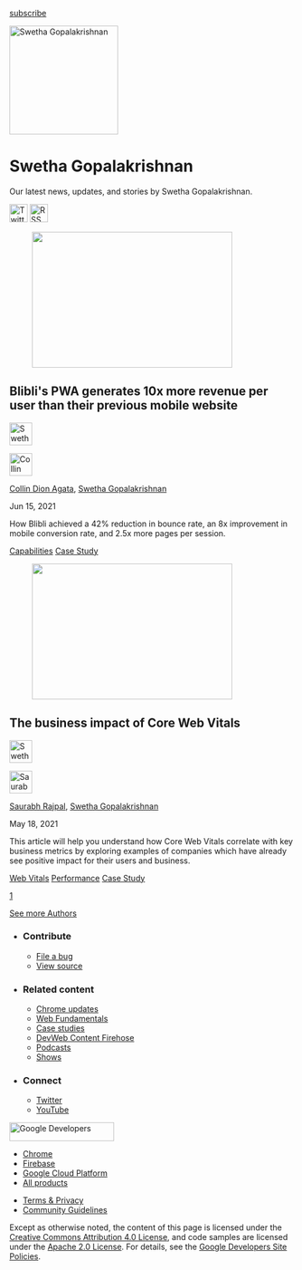 <a href="/newsletter/" class="gc-analytics-event w-actions__fab w-actions__fab--subscribe"><span>subscribe</span></a>

<img src="https://web-dev.imgix.net/image/ZDZVuXt6QqfXtxkpXcPGfnygYjd2/Mpe7GGUwnUsy9Gx7UxZK.jpg?auto=format" alt="Swetha Gopalakrishnan" class="w-author-page__image" sizes="(min-width: 481px) 192px, 128px" srcset="https://web-dev.imgix.net/image/ZDZVuXt6QqfXtxkpXcPGfnygYjd2/Mpe7GGUwnUsy9Gx7UxZK.jpg?auto=format&amp;w=128 128w, https://web-dev.imgix.net/image/ZDZVuXt6QqfXtxkpXcPGfnygYjd2/Mpe7GGUwnUsy9Gx7UxZK.jpg?auto=format&amp;w=146 146w, https://web-dev.imgix.net/image/ZDZVuXt6QqfXtxkpXcPGfnygYjd2/Mpe7GGUwnUsy9Gx7UxZK.jpg?auto=format&amp;w=166 166w, https://web-dev.imgix.net/image/ZDZVuXt6QqfXtxkpXcPGfnygYjd2/Mpe7GGUwnUsy9Gx7UxZK.jpg?auto=format&amp;w=190 190w, https://web-dev.imgix.net/image/ZDZVuXt6QqfXtxkpXcPGfnygYjd2/Mpe7GGUwnUsy9Gx7UxZK.jpg?auto=format&amp;w=216 216w, https://web-dev.imgix.net/image/ZDZVuXt6QqfXtxkpXcPGfnygYjd2/Mpe7GGUwnUsy9Gx7UxZK.jpg?auto=format&amp;w=246 246w, https://web-dev.imgix.net/image/ZDZVuXt6QqfXtxkpXcPGfnygYjd2/Mpe7GGUwnUsy9Gx7UxZK.jpg?auto=format&amp;w=281 281w, https://web-dev.imgix.net/image/ZDZVuXt6QqfXtxkpXcPGfnygYjd2/Mpe7GGUwnUsy9Gx7UxZK.jpg?auto=format&amp;w=320 320w, https://web-dev.imgix.net/image/ZDZVuXt6QqfXtxkpXcPGfnygYjd2/Mpe7GGUwnUsy9Gx7UxZK.jpg?auto=format&amp;w=365 365w, https://web-dev.imgix.net/image/ZDZVuXt6QqfXtxkpXcPGfnygYjd2/Mpe7GGUwnUsy9Gx7UxZK.jpg?auto=format&amp;w=384 384w" width="192" height="192" />

# Swetha Gopalakrishnan

Our latest news, updates, and stories by Swetha Gopalakrishnan.

<a href="https://twitter.com/swetha_go" class="w-author-page__link"><img src="/images/icons/twitter.svg" alt="Twitter" class="w-author-page__icon" width="32" height="32" /></a> <a href="/authors/swethagopalakrishnan/feed.xml" class="w-author-page__link"><img src="/images/icons/rss.svg" alt="RSS Feed" class="w-author-page__icon" width="32" height="32" /></a>

<a href="/blibli/" class="w-card-base__link"></a>

<figure><img src="https://web-dev.imgix.net/image/sQ51XsLqKMgSQMCZjIN0B7hlBO02/nO8c2UEgQRXsoYVp3tZO.png?auto=format&amp;fit=crop&amp;h=240&amp;w=354" class="w-card-base__image" sizes="(min-width: 354px) 354px, calc(100vw - 48px)" srcset="https://web-dev.imgix.net/image/sQ51XsLqKMgSQMCZjIN0B7hlBO02/nO8c2UEgQRXsoYVp3tZO.png?fit=crop&amp;h=240&amp;w=354&amp;auto=format&amp;dpr=1&amp;q=75, https://web-dev.imgix.net/image/sQ51XsLqKMgSQMCZjIN0B7hlBO02/nO8c2UEgQRXsoYVp3tZO.png?fit=crop&amp;h=240&amp;w=354&amp;auto=format&amp;dpr=2&amp;q=50 2x, https://web-dev.imgix.net/image/sQ51XsLqKMgSQMCZjIN0B7hlBO02/nO8c2UEgQRXsoYVp3tZO.png?fit=crop&amp;h=240&amp;w=354&amp;auto=format&amp;dpr=3&amp;q=35 3x, https://web-dev.imgix.net/image/sQ51XsLqKMgSQMCZjIN0B7hlBO02/nO8c2UEgQRXsoYVp3tZO.png?fit=crop&amp;h=240&amp;w=354&amp;auto=format&amp;dpr=4&amp;q=23 4x, https://web-dev.imgix.net/image/sQ51XsLqKMgSQMCZjIN0B7hlBO02/nO8c2UEgQRXsoYVp3tZO.png?fit=crop&amp;h=240&amp;w=354&amp;auto=format&amp;dpr=5&amp;q=20 5x" width="354" height="240" /></figure>

<a href="/blibli/" class="w-card-base__link"></a>

## Blibli's PWA generates 10x more revenue per user than their previous mobile website

[<img src="https://web-dev.imgix.net/image/ZDZVuXt6QqfXtxkpXcPGfnygYjd2/Mpe7GGUwnUsy9Gx7UxZK.jpg?auto=format&amp;fit=crop&amp;h=40&amp;w=40" alt="Swetha Gopalakrishnan" class="w-author__image w-author__image--small" sizes="(min-width: 40px) 40px, calc(100vw - 48px)" srcset="https://web-dev.imgix.net/image/ZDZVuXt6QqfXtxkpXcPGfnygYjd2/Mpe7GGUwnUsy9Gx7UxZK.jpg?fit=crop&amp;h=40&amp;w=40&amp;auto=format&amp;dpr=1&amp;q=75, https://web-dev.imgix.net/image/ZDZVuXt6QqfXtxkpXcPGfnygYjd2/Mpe7GGUwnUsy9Gx7UxZK.jpg?fit=crop&amp;h=40&amp;w=40&amp;auto=format&amp;dpr=2&amp;q=50 2x, https://web-dev.imgix.net/image/ZDZVuXt6QqfXtxkpXcPGfnygYjd2/Mpe7GGUwnUsy9Gx7UxZK.jpg?fit=crop&amp;h=40&amp;w=40&amp;auto=format&amp;dpr=3&amp;q=35 3x, https://web-dev.imgix.net/image/ZDZVuXt6QqfXtxkpXcPGfnygYjd2/Mpe7GGUwnUsy9Gx7UxZK.jpg?fit=crop&amp;h=40&amp;w=40&amp;auto=format&amp;dpr=4&amp;q=23 4x, https://web-dev.imgix.net/image/ZDZVuXt6QqfXtxkpXcPGfnygYjd2/Mpe7GGUwnUsy9Gx7UxZK.jpg?fit=crop&amp;h=40&amp;w=40&amp;auto=format&amp;dpr=5&amp;q=20 5x" width="40" height="40" />](/authors/swethagopalakrishnan/)

[<img src="https://web-dev.imgix.net/image/sQ51XsLqKMgSQMCZjIN0B7hlBO02/ZpE2N6yjkaqQNcSiaxvR.jpeg?auto=format&amp;fit=crop&amp;h=40&amp;w=40" alt="Collin Dion Agata" class="w-author__image w-author__image--small" sizes="(min-width: 40px) 40px, calc(100vw - 48px)" srcset="https://web-dev.imgix.net/image/sQ51XsLqKMgSQMCZjIN0B7hlBO02/ZpE2N6yjkaqQNcSiaxvR.jpeg?fit=crop&amp;h=40&amp;w=40&amp;auto=format&amp;dpr=1&amp;q=75, https://web-dev.imgix.net/image/sQ51XsLqKMgSQMCZjIN0B7hlBO02/ZpE2N6yjkaqQNcSiaxvR.jpeg?fit=crop&amp;h=40&amp;w=40&amp;auto=format&amp;dpr=2&amp;q=50 2x, https://web-dev.imgix.net/image/sQ51XsLqKMgSQMCZjIN0B7hlBO02/ZpE2N6yjkaqQNcSiaxvR.jpeg?fit=crop&amp;h=40&amp;w=40&amp;auto=format&amp;dpr=3&amp;q=35 3x, https://web-dev.imgix.net/image/sQ51XsLqKMgSQMCZjIN0B7hlBO02/ZpE2N6yjkaqQNcSiaxvR.jpeg?fit=crop&amp;h=40&amp;w=40&amp;auto=format&amp;dpr=4&amp;q=23 4x, https://web-dev.imgix.net/image/sQ51XsLqKMgSQMCZjIN0B7hlBO02/ZpE2N6yjkaqQNcSiaxvR.jpeg?fit=crop&amp;h=40&amp;w=40&amp;auto=format&amp;dpr=5&amp;q=20 5x" width="40" height="40" />](/authors/collindionagata/)

<span class="w-author__name"><a href="/authors/collindionagata/" class="w-author__name-link">Collin Dion Agata</a>, <a href="/authors/swethagopalakrishnan/" class="w-author__name-link">Swetha Gopalakrishnan</a></span>

Jun 15, 2021

<a href="/blibli/" class="w-card-base__link"></a>

How Blibli achieved a 42% reduction in bounce rate, an 8x improvement in mobile conversion rate, and 2.5x more pages per session.

<a href="/tags/capabilities/" class="w-chip">Capabilities</a> <a href="/tags/case-study/" class="w-chip">Case Study</a>

<a href="/vitals-business-impact/" class="w-card-base__link"></a>

<figure><img src="https://web-dev.imgix.net/image/ZDZVuXt6QqfXtxkpXcPGfnygYjd2/m80oUd2zASInyKJJ7QNc.png?auto=format&amp;fit=crop&amp;h=240&amp;w=354" class="w-card-base__image" sizes="(min-width: 354px) 354px, calc(100vw - 48px)" srcset="https://web-dev.imgix.net/image/ZDZVuXt6QqfXtxkpXcPGfnygYjd2/m80oUd2zASInyKJJ7QNc.png?fit=crop&amp;h=240&amp;w=354&amp;auto=format&amp;dpr=1&amp;q=75, https://web-dev.imgix.net/image/ZDZVuXt6QqfXtxkpXcPGfnygYjd2/m80oUd2zASInyKJJ7QNc.png?fit=crop&amp;h=240&amp;w=354&amp;auto=format&amp;dpr=2&amp;q=50 2x, https://web-dev.imgix.net/image/ZDZVuXt6QqfXtxkpXcPGfnygYjd2/m80oUd2zASInyKJJ7QNc.png?fit=crop&amp;h=240&amp;w=354&amp;auto=format&amp;dpr=3&amp;q=35 3x, https://web-dev.imgix.net/image/ZDZVuXt6QqfXtxkpXcPGfnygYjd2/m80oUd2zASInyKJJ7QNc.png?fit=crop&amp;h=240&amp;w=354&amp;auto=format&amp;dpr=4&amp;q=23 4x, https://web-dev.imgix.net/image/ZDZVuXt6QqfXtxkpXcPGfnygYjd2/m80oUd2zASInyKJJ7QNc.png?fit=crop&amp;h=240&amp;w=354&amp;auto=format&amp;dpr=5&amp;q=20 5x" width="354" height="240" /></figure>

<a href="/vitals-business-impact/" class="w-card-base__link"></a>

## The business impact of Core Web Vitals

[<img src="https://web-dev.imgix.net/image/ZDZVuXt6QqfXtxkpXcPGfnygYjd2/Mpe7GGUwnUsy9Gx7UxZK.jpg?auto=format&amp;fit=crop&amp;h=40&amp;w=40" alt="Swetha Gopalakrishnan" class="w-author__image w-author__image--small" sizes="(min-width: 40px) 40px, calc(100vw - 48px)" srcset="https://web-dev.imgix.net/image/ZDZVuXt6QqfXtxkpXcPGfnygYjd2/Mpe7GGUwnUsy9Gx7UxZK.jpg?fit=crop&amp;h=40&amp;w=40&amp;auto=format&amp;dpr=1&amp;q=75, https://web-dev.imgix.net/image/ZDZVuXt6QqfXtxkpXcPGfnygYjd2/Mpe7GGUwnUsy9Gx7UxZK.jpg?fit=crop&amp;h=40&amp;w=40&amp;auto=format&amp;dpr=2&amp;q=50 2x, https://web-dev.imgix.net/image/ZDZVuXt6QqfXtxkpXcPGfnygYjd2/Mpe7GGUwnUsy9Gx7UxZK.jpg?fit=crop&amp;h=40&amp;w=40&amp;auto=format&amp;dpr=3&amp;q=35 3x, https://web-dev.imgix.net/image/ZDZVuXt6QqfXtxkpXcPGfnygYjd2/Mpe7GGUwnUsy9Gx7UxZK.jpg?fit=crop&amp;h=40&amp;w=40&amp;auto=format&amp;dpr=4&amp;q=23 4x, https://web-dev.imgix.net/image/ZDZVuXt6QqfXtxkpXcPGfnygYjd2/Mpe7GGUwnUsy9Gx7UxZK.jpg?fit=crop&amp;h=40&amp;w=40&amp;auto=format&amp;dpr=5&amp;q=20 5x" width="40" height="40" />](/authors/swethagopalakrishnan/)

[<img src="https://web-dev.imgix.net/image/ZDZVuXt6QqfXtxkpXcPGfnygYjd2/pgfTCNTb5C2ThMcZCzPQ.jpg?auto=format&amp;fit=crop&amp;h=40&amp;w=40" alt="Saurabh Rajpal" class="w-author__image w-author__image--small" sizes="(min-width: 40px) 40px, calc(100vw - 48px)" srcset="https://web-dev.imgix.net/image/ZDZVuXt6QqfXtxkpXcPGfnygYjd2/pgfTCNTb5C2ThMcZCzPQ.jpg?fit=crop&amp;h=40&amp;w=40&amp;auto=format&amp;dpr=1&amp;q=75, https://web-dev.imgix.net/image/ZDZVuXt6QqfXtxkpXcPGfnygYjd2/pgfTCNTb5C2ThMcZCzPQ.jpg?fit=crop&amp;h=40&amp;w=40&amp;auto=format&amp;dpr=2&amp;q=50 2x, https://web-dev.imgix.net/image/ZDZVuXt6QqfXtxkpXcPGfnygYjd2/pgfTCNTb5C2ThMcZCzPQ.jpg?fit=crop&amp;h=40&amp;w=40&amp;auto=format&amp;dpr=3&amp;q=35 3x, https://web-dev.imgix.net/image/ZDZVuXt6QqfXtxkpXcPGfnygYjd2/pgfTCNTb5C2ThMcZCzPQ.jpg?fit=crop&amp;h=40&amp;w=40&amp;auto=format&amp;dpr=4&amp;q=23 4x, https://web-dev.imgix.net/image/ZDZVuXt6QqfXtxkpXcPGfnygYjd2/pgfTCNTb5C2ThMcZCzPQ.jpg?fit=crop&amp;h=40&amp;w=40&amp;auto=format&amp;dpr=5&amp;q=20 5x" width="40" height="40" />](/authors/saurabhrajpal/)

<span class="w-author__name"><a href="/authors/saurabhrajpal/" class="w-author__name-link">Saurabh Rajpal</a>, <a href="/authors/swethagopalakrishnan/" class="w-author__name-link">Swetha Gopalakrishnan</a></span>

May 18, 2021

<a href="/vitals-business-impact/" class="w-card-base__link"></a>

This article will help you understand how Core Web Vitals correlate with key business metrics by exploring examples of companies which have already see positive impact for their users and business.

<a href="/tags/web-vitals/" class="w-chip">Web Vitals</a> <a href="/tags/performance/" class="w-chip">Performance</a> <a href="/tags/case-study/" class="w-chip">Case Study</a>

<a href="/authors/swethagopalakrishnan/" class="w-pagination__link w-pagination__link--active">1</a>

<a href="/authors" class="w-button">See more Authors</a>

- ### Contribute

  - <a href="https://github.com/GoogleChrome/web.dev/issues/new?assignees=&amp;labels=bug&amp;template=bug_report.md&amp;title=" class="w-footer__linkbox-link">File a bug</a>
  - <a href="https://github.com/googlechrome/web.dev" class="w-footer__linkbox-link">View source</a>

- ### Related content

  - <a href="https://blog.chromium.org/" class="w-footer__linkbox-link">Chrome updates</a>
  - <a href="https://developers.google.com/web/" class="w-footer__linkbox-link">Web Fundamentals</a>
  - <a href="https://developers.google.com/web/showcase/" class="w-footer__linkbox-link">Case studies</a>
  - <a href="https://devwebfeed.appspot.com/" class="w-footer__linkbox-link">DevWeb Content Firehose</a>
  - <a href="/podcasts/" class="w-footer__linkbox-link">Podcasts</a>
  - <a href="/shows/" class="w-footer__linkbox-link">Shows</a>

- ### Connect

  - <a href="https://www.twitter.com/ChromiumDev" class="w-footer__linkbox-link">Twitter</a>
  - <a href="https://www.youtube.com/user/ChromeDevelopers" class="w-footer__linkbox-link">YouTube</a>

<a href="https://developers.google.com/" class="w-footer__utility-logo-link"><img src="/images/lockup-color.png" alt="Google Developers" class="w-footer__utility-logo" width="185" height="33" /></a>

- <a href="https://developer.chrome.com/" class="w-footer__utility-link">Chrome</a>
- <a href="https://firebase.google.com/" class="w-footer__utility-link">Firebase</a>
- <a href="https://cloud.google.com/" class="w-footer__utility-link">Google Cloud Platform</a>
- <a href="https://developers.google.com/products" class="w-footer__utility-link">All products</a>

<!-- -->

- <a href="https://policies.google.com/" class="w-footer__utility-link">Terms &amp; Privacy</a>
- <a href="/community-guidelines/" class="w-footer__utility-link">Community Guidelines</a>

Except as otherwise noted, the content of this page is licensed under the [Creative Commons Attribution 4.0 License](https://creativecommons.org/licenses/by/4.0/), and code samples are licensed under the [Apache 2.0 License](https://www.apache.org/licenses/LICENSE-2.0). For details, see the [Google Developers Site Policies](https://developers.google.com/terms/site-policies).
